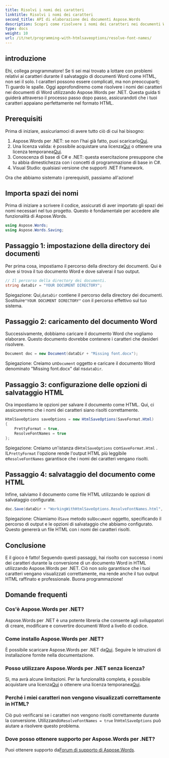 ```yaml
---
title: Risolvi i nomi dei caratteri
linktitle: Risolvi i nomi dei caratteri
second_title: API di elaborazione dei documenti Aspose.Words
description: Scopri come risolvere i nomi dei caratteri nei documenti Word durante la conversione in HTML utilizzando Aspose.Words per .NET. Guida passo passo con spiegazioni dettagliate.
type: docs
weight: 10
url: /it/net/programming-with-htmlsaveoptions/resolve-font-names/
---
```

## introduzione

Ehi, collega programmatore! Se ti sei mai trovato a lottare con problemi relativi ai caratteri durante il salvataggio di documenti Word come HTML, non sei il solo. I caratteri possono essere complicati, ma non preoccuparti; Ti guardo le spalle. Oggi approfondiremo come risolvere i nomi dei caratteri nei documenti di Word utilizzando Aspose.Words per .NET. Questa guida ti guiderà attraverso il processo passo dopo passo, assicurandoti che i tuoi caratteri appaiano perfettamente nel formato HTML.

## Prerequisiti

Prima di iniziare, assicuriamoci di avere tutto ciò di cui hai bisogno:

1.  Aspose.Words per .NET: se non l'hai già fatto, puoi scaricarlo[Qui](https://releases.aspose.com/words/net/).
2.  Una licenza valida: è possibile acquistare una licenza[Qui](https://purchase.aspose.com/buy) o ottenere una licenza temporanea[Qui](https://purchase.aspose.com/temporary-license/).
3. Conoscenza di base di C# e .NET: questa esercitazione presuppone che tu abbia dimestichezza con i concetti di programmazione di base in C#.
4. Visual Studio: qualsiasi versione che supporti .NET Framework.

Ora che abbiamo sistemato i prerequisiti, passiamo all'azione!

## Importa spazi dei nomi

Prima di iniziare a scrivere il codice, assicurati di aver importato gli spazi dei nomi necessari nel tuo progetto. Questo è fondamentale per accedere alle funzionalità di Aspose.Words.

```csharp
using Aspose.Words;
using Aspose.Words.Saving;
```

## Passaggio 1: impostazione della directory dei documenti

Per prima cosa, impostiamo il percorso della directory dei documenti. Qui è dove si trova il tuo documento Word e dove salverai il tuo output.

```csharp
// Il percorso della directory dei documenti.
string dataDir = "YOUR DOCUMENT DIRECTORY";
```

Spiegazione:
 Qui,`dataDir` contiene il percorso della directory dei documenti. Sostituire`"YOUR DOCUMENT DIRECTORY"` con il percorso effettivo sul tuo sistema.

## Passaggio 2: caricamento del documento Word

Successivamente, dobbiamo caricare il documento Word che vogliamo elaborare. Questo documento dovrebbe contenere i caratteri che desideri risolvere.

```csharp
Document doc = new Document(dataDir + "Missing font.docx");
```

Spiegazione:
 Creiamo un`Document` oggetto e caricare il documento Word denominato "Missing font.docx" dal ns`dataDir`.

## Passaggio 3: configurazione delle opzioni di salvataggio HTML

Ora impostiamo le opzioni per salvare il documento come HTML. Qui, ci assicureremo che i nomi dei caratteri siano risolti correttamente.

```csharp
HtmlSaveOptions saveOptions = new HtmlSaveOptions(SaveFormat.Html)
{
    PrettyFormat = true,
    ResolveFontNames = true
};
```

Spiegazione:
 Creiamo un'istanza di`HtmlSaveOptions` con`SaveFormat.Html` . IL`PrettyFormat` l'opzione rende l'output HTML più leggibile e`ResolveFontNames` garantisce che i nomi dei caratteri vengano risolti.

## Passaggio 4: salvataggio del documento come HTML

Infine, salviamo il documento come file HTML utilizzando le opzioni di salvataggio configurate.

```csharp
doc.Save(dataDir + "WorkingWithHtmlSaveOptions.ResolveFontNames.html", saveOptions);
```

Spiegazione:
 Chiamiamo il`Save` metodo sul`Document` oggetto, specificando il percorso di output e le opzioni di salvataggio che abbiamo configurato. Questo genererà un file HTML con i nomi dei caratteri risolti.

## Conclusione

E il gioco è fatto! Seguendo questi passaggi, hai risolto con successo i nomi dei caratteri durante la conversione di un documento Word in HTML utilizzando Aspose.Words per .NET. Ciò non solo garantisce che i tuoi caratteri vengano visualizzati correttamente, ma rende anche il tuo output HTML raffinato e professionale. Buona programmazione!

## Domande frequenti

### Cos'è Aspose.Words per .NET?
Aspose.Words per .NET è una potente libreria che consente agli sviluppatori di creare, modificare e convertire documenti Word a livello di codice.

### Come installo Aspose.Words per .NET?
 È possibile scaricare Aspose.Words per .NET da[Qui](https://releases.aspose.com/words/net/). Seguire le istruzioni di installazione fornite nella documentazione.

### Posso utilizzare Aspose.Words per .NET senza licenza?
 Sì, ma avrà alcune limitazioni. Per la funzionalità completa, è possibile acquistare una licenza[Qui](https://purchase.aspose.com/buy) o ottenere una licenza temporanea[Qui](https://purchase.aspose.com/temporary-license/).

### Perché i miei caratteri non vengono visualizzati correttamente in HTML?
 Ciò può verificarsi se i caratteri non vengono risolti correttamente durante la conversione. Utilizzando`ResolveFontNames = true` In`HtmlSaveOptions` può aiutare a risolvere questo problema.

### Dove posso ottenere supporto per Aspose.Words per .NET?
 Puoi ottenere supporto da[Forum di supporto di Aspose.Words](https://forum.aspose.com/c/words/8).